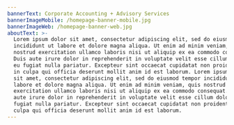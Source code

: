 ```yaml
---
bannerText: Corporate Accounting + Advisory Services
bannerImageMobile: /homepage-banner-mobile.jpg
bannerImageWeb: /homepage-banner-web.jpg
aboutText: >-
  Lorem ipsum dolor sit amet, consectetur adipiscing elit, sed do eiusmod tempor
  incididunt ut labore et dolore magna aliqua. Ut enim ad minim veniam, quis
  nostrud exercitation ullamco laboris nisi ut aliquip ex ea commodo consequat.
  Duis aute irure dolor in reprehenderit in voluptate velit esse cillum dolore
  eu fugiat nulla pariatur. Excepteur sint occaecat cupidatat non proident, sunt
  in culpa qui officia deserunt mollit anim id est laborum. Lorem ipsum dolor
  sit amet, consectetur adipiscing elit, sed do eiusmod tempor incididunt ut
  labore et dolore magna aliqua. Ut enim ad minim veniam, quis nostrud
  exercitation ullamco laboris nisi ut aliquip ex ea commodo consequat. Duis
  aute irure dolor in reprehenderit in voluptate velit esse cillum dolore eu
  fugiat nulla pariatur. Excepteur sint occaecat cupidatat non proident, sunt in
  culpa qui officia deserunt mollit anim id est laborum.
---
```


